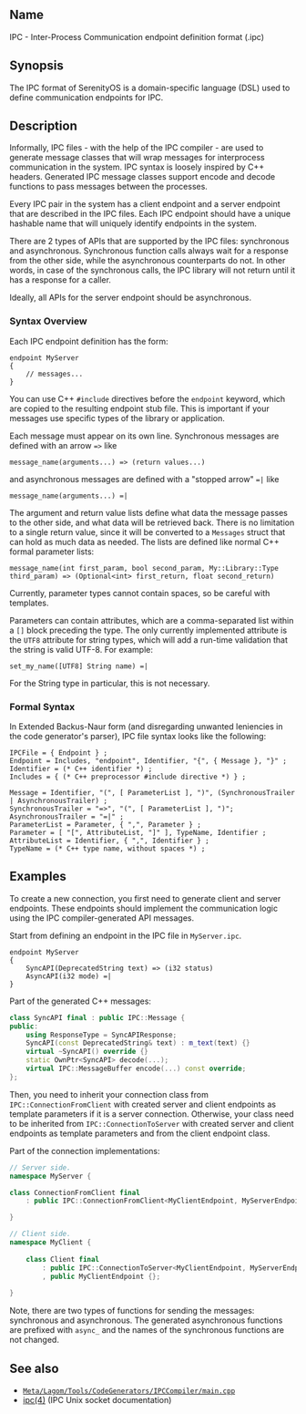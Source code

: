 ## Name

IPC - Inter-Process Communication endpoint definition format (.ipc)

## Synopsis

The IPC format of SerenityOS is a domain-specific language (DSL) used to define communication endpoints for IPC.

## Description

Informally, IPC files - with the help of the IPC compiler - are used to generate message classes that will wrap messages
for interprocess communication in the system. IPC syntax is loosely inspired by C++ headers. Generated IPC message
classes support encode and decode functions to pass messages between the processes.

Every IPC pair in the system has a client endpoint and a server endpoint that are described in the IPC files.
Each IPC endpoint should have a unique hashable name that will uniquely identify endpoints in the system.

There are 2 types of APIs that are supported by the IPC files: synchronous and asynchronous.
Synchronous function calls always wait for a response from the other side, while the asynchronous counterparts do not.
In other words, in case of the synchronous calls, the IPC library will not return until it has a response for a caller.

Ideally, all APIs for the server endpoint should be asynchronous.

### Syntax Overview

Each IPC endpoint definition has the form:

```ipc
endpoint MyServer
{
    // messages...
}
```

You can use C++ `#include` directives before the `endpoint` keyword, which are copied to the resulting endpoint stub file. This is important if your messages use specific types of the library or application.

Each message must appear on its own line. Synchronous messages are defined with an arrow `=>` like

```ipc
message_name(arguments...) => (return values...)
```

and asynchronous messages are defined with a "stopped arrow" `=|` like

```ipc
message_name(arguments...) =|
```

The argument and return value lists define what data the message passes to the other side, and what data will be retrieved back. There is no limitation to a single return value, since it will be converted to a `Messages` struct that can hold as much data as needed. The lists are defined like normal C++ formal parameter lists:

```ipc
message_name(int first_param, bool second_param, My::Library::Type third_param) => (Optional<int> first_return, float second_return)
```

Currently, parameter types cannot contain spaces, so be careful with templates.

Parameters can contain attributes, which are a comma-separated list within a `[]` block preceding the type. The only currently implemented attribute is the `UTF8` attribute for string types, which will add a run-time validation that the string is valid UTF-8. For example:

```ipc
set_my_name([UTF8] String name) =|
```

For the String type in particular, this is not necessary.

### Formal Syntax

In Extended Backus-Naur form (and disregarding unwanted leniencies in the code generator's parser), IPC file syntax looks like the following:

```ebnf
IPCFile = { Endpoint } ;
Endpoint = Includes, "endpoint", Identifier, "{", { Message }, "}" ;
Identifier = (* C++ identifier *) ;
Includes = { (* C++ preprocessor #include directive *) } ;

Message = Identifier, "(", [ ParameterList ], ")", (SynchronousTrailer | AsynchronousTrailer) ;
SynchronousTrailer = "=>", "(", [ ParameterList ], ")";
AsynchronousTrailer = "=|" ;
ParameterList = Parameter, { ",", Parameter } ;
Parameter = [ "[", AttributeList, "]" ], TypeName, Identifier ;
AttributeList = Identifier, { ",", Identifier } ;
TypeName = (* C++ type name, without spaces *) ;
```

## Examples

To create a new connection, you first need to generate client and server endpoints.
These endpoints should implement the communication logic using the IPC compiler-generated API messages.

Start from defining an endpoint in the IPC file in `MyServer.ipc`.

```ipc
endpoint MyServer
{
    SyncAPI(DeprecatedString text) => (i32 status)
    AsyncAPI(i32 mode) =|
}
```

Part of the generated C++ messages:

```cpp
class SyncAPI final : public IPC::Message {
public:
    using ResponseType = SyncAPIResponse;
    SyncAPI(const DeprecatedString& text) : m_text(text) {}
    virtual ~SyncAPI() override {}
    static OwnPtr<SyncAPI> decode(...);
    virtual IPC::MessageBuffer encode(...) const override;
};
```

Then, you need to inherit your connection class from `IPC::ConnectionFromClient` with created server and client
endpoints as template parameters if it is a server connection. Otherwise, your class need to be inherited
from `IPC::ConnectionToServer` with created server and client endpoints as template parameters and from the client
endpoint class.

Part of the connection implementations:

```cpp
// Server side.
namespace MyServer {

class ConnectionFromClient final
    : public IPC::ConnectionFromClient<MyClientEndpoint, MyServerEndpoint> {};

}

// Client side.
namespace MyClient {
    
    class Client final
        : public IPC::ConnectionToServer<MyClientEndpoint, MyServerEndpoint>
        , public MyClientEndpoint {};
    
}
```

Note, there are two types of functions for sending the messages: synchronous and asynchronous. The generated
asynchronous functions are prefixed with `async_` and the names of the synchronous functions are not changed.

## See also

- [`Meta/Lagom/Tools/CodeGenerators/IPCCompiler/main.cpp`](../../../../../Meta/Lagom/Tools/CodeGenerators/IPCCompiler/main.cpp)
- [ipc(4)](help://man/4/ipc) (IPC Unix socket documentation) 
